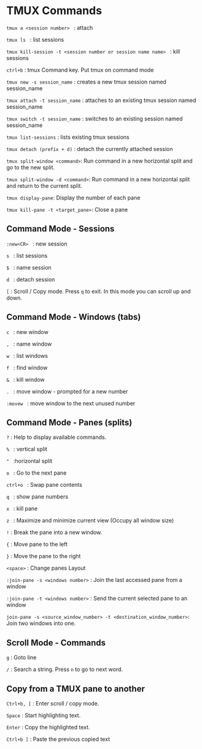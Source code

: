 # TMUX Commands #

`tmux a <session number> ` : attach  

`tmux ls ` : list sessions

`tmux kill-session -t <session number or session name name> ` : kill sessions

`ctrl+b` : tmux Command key. Put tmux on command mode

`tmux new -s session_name` : creates a new tmux session named session_name

`tmux attach -t session_name` : attaches to an existing tmux session named session_name

`tmux switch -t session_name` : switches to an existing session named session_name

`tmux list-sessions` : lists existing tmux sessions

`tmux detach (prefix + d)` : detach the currently attached session

`tmux split-window <command>`: Run command in a new horizontal split and go to the new split.

`tmux split-window -d <command>`: Run command in a new horizontal split and return to the current split.

`tmux display-pane`: Display the number of each pane

`tmux kill-pane -t <target_pane>`: Close a pane

## Command Mode - Sessions ##

`:new<CR> ` : new session

`s ` : list sessions

`$ ` : name session

`d ` : detach session

`[` : Scroll / Copy mode. Press `q` to exit. In this mode you can scroll up and down.

## Command Mode - Windows (tabs) ##

`c ` : new window

`, ` : name window

`w ` : list windows

`f ` : find window

`& ` : kill window

`. ` : move window - prompted for a new number

`:movew ` : move window to the next unused number

## Command Mode - Panes (splits) ##

`?` : Help to display available commands.

`% ` : vertical split

`" ` :horizontal split

`o ` : Go to the next pane

`ctrl+o ` : Swap pane contents

`q ` : show pane numbers

`x ` : kill pane

`z ` : Maximize and minimize current view (Occupy all window size)

`!` : Break the pane into a new window.

`{` : Move pane to the left

`}` : Move the pane to the right

`<space>` : Change panes Layout

`:join-pane -s <windows number>` : Join the last accessed pane from a window

`:join-pane -t <windows number>` : Send the current selected pane to an window

`join-pane -s <source_window_number> -t <destination_window_number>`: Join two windows into one.

## Scroll Mode - Commands ##

`g` : Goto line

`/` : Search a string. Press `n` to go to next word.

## Copy from a TMUX pane to another ##


`Ctrl+b, [` : Enter scroll / copy mode.

`Space` : Start highlighting text.

`Enter` : Copy the highlighted text.

`Ctrl+b ]` : Paste the previous copied text

